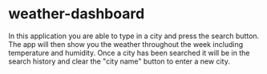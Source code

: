 # weather-dashboard
In this application you are able to type in a city and press the search button. The app will then show you the weather throughout the week including temperature and humidity. Once a city has been searched it will be in the search history and clear the "city name" button to enter a new city. 
